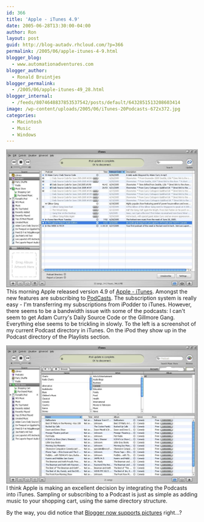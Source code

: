```yaml
---
id: 366
title: 'Apple - iTunes 4.9'
date: 2005-06-28T13:30:00-04:00
author: Ron
layout: post
guid: http://blog-autadv.rhcloud.com/?p=366
permalink: /2005/06/apple-itunes-4-9.html
blogger_blog:
  - www.automationadventures.com
blogger_author:
  - Ronald Bruintjes
blogger_permalink:
  - /2005/06/apple-itunes-49_28.html
blogger_internal:
  - /feeds/8074648837853537542/posts/default/6432851513208603414
image: /wp-content/uploads/2005/06/iTunes-20Podcasts-672x372.jpg
categories:
  - Macintosh
  - Music
  - Windows
---
```

![iTunes Podcasts](/wp-content/uploads/2005/06/iTunes-20Podcasts.jpg)  
This morning Apple released version 4.9 of [Apple - iTunes](http://www.apple.com/itunes/). Amongst the new features are subscribing to [PodCasts](http://www.apple.com/podcasting/). The subscription system is really easy - I'm transferring my subscriptions from iPodder to iTunes. However, there seems to be a bandwidth issue with some of the podcasts: I can't seem to get Adam Curry's Daily Source Code or the Gillmore Gang. Everything else seems to be trickling in slowly. To the left is a screenshot of my current Podcast directory in iTunes. On the iPod they show up in the Podcast directory of the Playlists section.

![Podcast directory](/wp-content/uploads/2005/06/iTunes-20Podcast-20directory.jpg)  
I think Apple is making an excellent decision by integrating the Podcasts into iTunes. Sampling or subscribing to a Podcast is just as simple as adding music to your shopping cart, using the same directory structure.

By the way, you did notice that [Blogger now supports pictures](http://help.blogger.com/bin/answer.py?answer=324) right...?